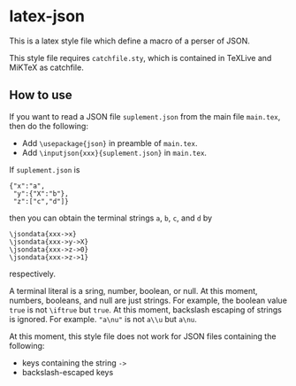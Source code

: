 # latex-json

This is a latex style file which define a macro of a perser of JSON.

This style file requires `catchfile.sty`,
which is contained in
TeXLive and MiKTeX as catchfile.

## How to use

If you want to read a JSON file `suplement.json` from the main file `main.tex`,
then do the following:
* Add `\usepackage{json}` in preamble of `main.tex`.
* Add `\inputjson{xxx}{suplement.json}` in `main.tex`.

If `suplement.json` is
```
{"x":"a",
 "y":{"X":"b"},
 "z":["c","d"]}
```
then you can obtain the terminal strings `a`, `b`, `c`, and `d` by
```
\jsondata{xxx->x}
\jsondata{xxx->y->X}
\jsondata{xxx->z->0}
\jsondata{xxx->z->1}
```
respectively.

A terminal literal is 
a sring, number, boolean, or null.
At this moment,
numbers, booleans, and null are
just strings.
For example,
the boolean value `true` is
not `\iftrue` but `true`.
At this moment,
backslash escaping of strings is ignored.
For example.
`"a\nu"` is not `a\\u` but `a\nu`.

At this moment,
this style file does not work for
JSON files containing the following:
* keys containing the string `->`
* backslash-escaped keys
